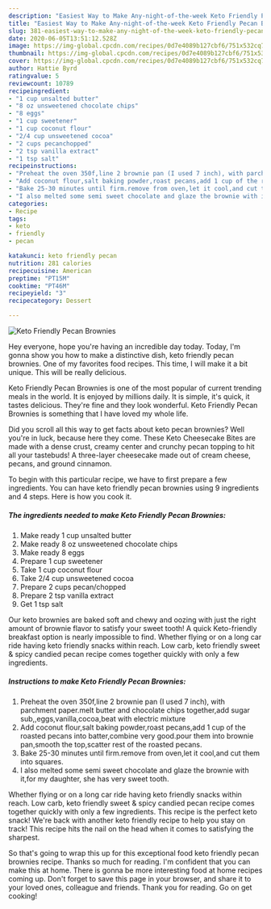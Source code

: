 ```yaml
---
description: "Easiest Way to Make Any-night-of-the-week Keto Friendly Pecan Brownies"
title: "Easiest Way to Make Any-night-of-the-week Keto Friendly Pecan Brownies"
slug: 381-easiest-way-to-make-any-night-of-the-week-keto-friendly-pecan-brownies
date: 2020-06-05T13:51:12.528Z
image: https://img-global.cpcdn.com/recipes/0d7e4089b127cbf6/751x532cq70/keto-friendly-pecan-brownies-recipe-main-photo.jpg
thumbnail: https://img-global.cpcdn.com/recipes/0d7e4089b127cbf6/751x532cq70/keto-friendly-pecan-brownies-recipe-main-photo.jpg
cover: https://img-global.cpcdn.com/recipes/0d7e4089b127cbf6/751x532cq70/keto-friendly-pecan-brownies-recipe-main-photo.jpg
author: Hattie Byrd
ratingvalue: 5
reviewcount: 10789
recipeingredient:
- "1 cup unsalted butter"
- "8 oz unsweetened chocolate chips"
- "8 eggs"
- "1 cup sweetener"
- "1 cup coconut flour"
- "2/4 cup unsweetened cocoa"
- "2 cups pecanchopped"
- "2 tsp vanilla extract"
- "1 tsp salt"
recipeinstructions:
- "Preheat the oven 350f,line 2 brownie pan (I used 7 inch), with parchment paper.melt butter and chocolate chips together,add sugar sub,,eggs,vanilla,cocoa,beat with electric mixture"
- "Add coconut flour,salt baking powder,roast pecans,add 1 cup of the roasted pecans into batter,combine very good.pour them into brownie pan,smooth the top,scatter rest of the roasted pecans."
- "Bake 25-30 minutes until firm.remove from oven,let it cool,and cut them into squares."
- "I also melted some semi sweet chocolate and glaze the brownie with it,for my daughter, she has very sweet tooth."
categories:
- Recipe
tags:
- keto
- friendly
- pecan

katakunci: keto friendly pecan 
nutrition: 281 calories
recipecuisine: American
preptime: "PT15M"
cooktime: "PT46M"
recipeyield: "3"
recipecategory: Dessert

---
```



![Keto Friendly Pecan Brownies](https://img-global.cpcdn.com/recipes/0d7e4089b127cbf6/751x532cq70/keto-friendly-pecan-brownies-recipe-main-photo.jpg)

Hey everyone, hope you're having an incredible day today. Today, I'm gonna show you how to make a distinctive dish, keto friendly pecan brownies. One of my favorites food recipes. This time, I will make it a bit unique. This will be really delicious.

Keto Friendly Pecan Brownies is one of the most popular of current trending meals in the world. It is enjoyed by millions daily. It is simple, it's quick, it tastes delicious. They're fine and they look wonderful. Keto Friendly Pecan Brownies is something that I have loved my whole life.

Did you scroll all this way to get facts about keto pecan brownies? Well you&#39;re in luck, because here they come. These Keto Cheesecake Bites are made with a dense crust, creamy center and crunchy pecan topping to hit all your tastebuds! A three-layer cheesecake made out of cream cheese, pecans, and ground cinnamon.


To begin with this particular recipe, we have to first prepare a few ingredients. You can have keto friendly pecan brownies using 9 ingredients and 4 steps. Here is how you cook it.

<!--inarticleads1-->

##### The ingredients needed to make Keto Friendly Pecan Brownies:

1. Make ready 1 cup unsalted butter
1. Make ready 8 oz unsweetened chocolate chips
1. Make ready 8 eggs
1. Prepare 1 cup sweetener
1. Take 1 cup coconut flour
1. Take 2/4 cup unsweetened cocoa
1. Prepare 2 cups pecan/chopped
1. Prepare 2 tsp vanilla extract
1. Get 1 tsp salt


Our keto brownies are baked soft and chewy and oozing with just the right amount of brownie flavor to satisfy your sweet tooth! A quick Keto-friendly breakfast option is nearly impossible to find. Whether flying or on a long car ride having keto friendly snacks within reach. Low carb, keto friendly sweet &amp; spicy candied pecan recipe comes together quickly with only a few ingredients. 

<!--inarticleads2-->

##### Instructions to make Keto Friendly Pecan Brownies:

1. Preheat the oven 350f,line 2 brownie pan (I used 7 inch), with parchment paper.melt butter and chocolate chips together,add sugar sub,,eggs,vanilla,cocoa,beat with electric mixture
1. Add coconut flour,salt baking powder,roast pecans,add 1 cup of the roasted pecans into batter,combine very good.pour them into brownie pan,smooth the top,scatter rest of the roasted pecans.
1. Bake 25-30 minutes until firm.remove from oven,let it cool,and cut them into squares.
1. I also melted some semi sweet chocolate and glaze the brownie with it,for my daughter, she has very sweet tooth.


Whether flying or on a long car ride having keto friendly snacks within reach. Low carb, keto friendly sweet &amp; spicy candied pecan recipe comes together quickly with only a few ingredients. This recipe is the perfect keto snack! We&#39;re back with another keto friendly recipe to help you stay on track! This recipe hits the nail on the head when it comes to satisfying the sharpest. 

So that's going to wrap this up for this exceptional food keto friendly pecan brownies recipe. Thanks so much for reading. I'm confident that you can make this at home. There is gonna be more interesting food at home recipes coming up. Don't forget to save this page in your browser, and share it to your loved ones, colleague and friends. Thank you for reading. Go on get cooking!
